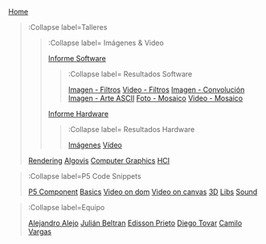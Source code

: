 [Home](/)

> :Collapse label=Talleres
>
> > :Collapse label= Imágenes & Video
> >
> > [Informe Software](/docs/workshops/informImagingAndVideo)
> > > :Collapse label= Resultados Software
> > >
> > > [Imagen - Filtros](/docs/workshops/filters)
> > > [Video - Filtros](/docs/workshops/filtersVideo)
> > > [Imagen - Convolución](/docs/workshops/convolucion)
> > > [Imagen - Arte ASCII](/docs/workshops/ArteASCII)
> > > [Foto - Mosaico](/docs/workshops/FotoMosaico)
> > > [Video - Mosaico](/docs/workshops/mosaico)
> >
> > [Informe Hardware](/docs/workshops/informeHardware)
> > > :Collapse label= Resultados Hardware
> > >
> > > [Imágenes](/docs/workshops/imaHardware)
> > > [Vídeo](/docs/workshops/convoMasks)
>
> [Rendering](/docs/workshops/rendering)
> [Algovis](/docs/workshops/algovis)
> [Computer Graphics](/docs/workshops/cg)
> [HCI](/docs/workshops/hci)


> :Collapse label=P5 Code Snippets
> 
> [P5 Component](/docs/snippets/component)
> [Basics](/docs/snippets/basic)
> [Video on dom](/docs/snippets/video-dom)
> [Video on canvas](/docs/snippets/video-canvas)
> [3D](/docs/snippets/3d)
> [Libs](/docs/snippets/lib)
> [Sound](/docs/snippets/sound)

> :Collapse label=Equipo
> 
> [Alejandro Alejo](/docs/members/AlejandroAlejo)
> [Julián Beltran](/docs/members/JulianBeltran)
> [Edisson Prieto](/docs/members/EdissonPrieto)
> [Diego Tovar](/docs/members/diego)
> [Camilo Vargas](/docs/members/CamiloVargas)